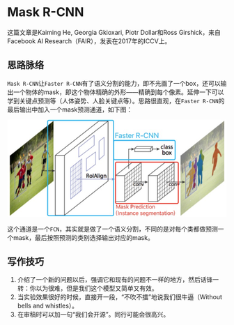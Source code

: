 # Mask R-CNN

这篇文章是Kaiming He, Georgia Gkioxari, Piotr Dollar和Ross Girshick，来自Facebook AI Research（FAIR），发表在2017年的ICCV上。

## 思路脉络

`Mask R-CNN`让`Faster R-CNN`有了语义分割的能力，即不光画了一个box，还可以输出一个物体的mask，即这个物体精确的外形——精确到每个像素。延伸一下可以学到关键点预测等（人体姿势、人脸关键点等）。思路很直观，在`Faster R-CNN`的最后输出中加入一个mask预测通道，如下图：

![Mask R-CNN](assets/mask-rcnn.jpg)

这个通道是一个`FCN`，其实就是做了一个语义分割，不同的是对每个类都做预测一个mask，最后按照预测的类别选择输出对应的mask。

## 写作技巧

1. 介绍了一个新的问题以后，强调它和现有的问题不一样的地方，然后话锋一转：你以为很难，但是我们这个模型又简单又有效。
2. 当实验效果很好的时候，直接开一段，“不吹不擂”地说我们很牛逼（Without bells and whistles）。
3. 在审稿时可以加一句“我们会开源”。同行可能会很高兴。
